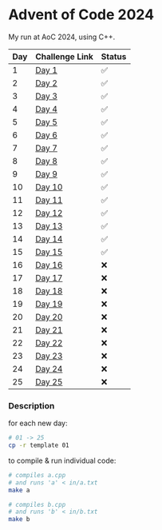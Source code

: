 # Advent of Code 2024

My run at AoC 2024, using C++.

| Day | Challenge Link                                          | Status             |
|-----|---------------------------------------------------------|--------------------|
| 1   | [Day 1](https://adventofcode.com/2024/day/1)            | :white_check_mark: |
| 2   | [Day 2](https://adventofcode.com/2024/day/2)            | :white_check_mark: |
| 3   | [Day 3](https://adventofcode.com/2024/day/3)            | :white_check_mark: |
| 4   | [Day 4](https://adventofcode.com/2024/day/4)            | :white_check_mark: |
| 5   | [Day 5](https://adventofcode.com/2024/day/5)            | :white_check_mark: |
| 6   | [Day 6](https://adventofcode.com/2024/day/6)            | :white_check_mark: |
| 7   | [Day 7](https://adventofcode.com/2024/day/7)            | :white_check_mark: |
| 8   | [Day 8](https://adventofcode.com/2024/day/8)            | :white_check_mark: |
| 9   | [Day 9](https://adventofcode.com/2024/day/9)            | :white_check_mark: |
| 10  | [Day 10](https://adventofcode.com/2024/day/10)          | :white_check_mark: |
| 11  | [Day 11](https://adventofcode.com/2024/day/11)          | :white_check_mark: |
| 12  | [Day 12](https://adventofcode.com/2024/day/12)          | :white_check_mark: |
| 13  | [Day 13](https://adventofcode.com/2024/day/13)          | :white_check_mark: |
| 14  | [Day 14](https://adventofcode.com/2024/day/14)          | :white_check_mark: |
| 15  | [Day 15](https://adventofcode.com/2024/day/15)          | :white_check_mark: |
| 16  | [Day 16](https://adventofcode.com/2024/day/16)          | :x:          |
| 17  | [Day 17](https://adventofcode.com/2024/day/17)          | :x:          |
| 18  | [Day 18](https://adventofcode.com/2024/day/18)          | :x:          |
| 19  | [Day 19](https://adventofcode.com/2024/day/19)          | :x:          |
| 20  | [Day 20](https://adventofcode.com/2024/day/20)          | :x:          |
| 21  | [Day 21](https://adventofcode.com/2024/day/21)          | :x:          |
| 22  | [Day 22](https://adventofcode.com/2024/day/22)          | :x:          |
| 23  | [Day 23](https://adventofcode.com/2024/day/23)          | :x:          |
| 24  | [Day 24](https://adventofcode.com/2024/day/24)          | :x:          |
| 25  | [Day 25](https://adventofcode.com/2024/day/25)          | :x:          |

### Description

for each new day:
```bash
# 01 -> 25
cp -r template 01
```

to compile & run individual code:
```bash
# compiles a.cpp
# and runs 'a' < in/a.txt 
make a

# compiles b.cpp
# and runs 'b' < in/b.txt 
make b
```
